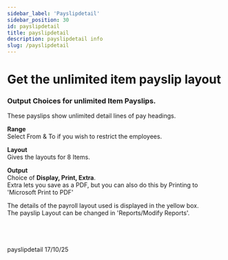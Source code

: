 ```yaml
---
sidebar_label: 'Payslipdetail'
sidebar_position: 30
id: payslipdetail
title: payslipdetail
description: payslipdetail info
slug: /payslipdetail
---
```


# Get the unlimited item payslip layout 

### Output Choices for unlimited Item Payslips.

These payslips show unlimited detail lines of pay headings.

**Range**  
Select From & To if you wish to restrict the employees.

**Layout**  
Gives the layouts for 8 Items.

**Output**  
Choice of **Display, Print, Extra**.  
Extra lets you save as a PDF, but you can also do this by Printing to 'Microsoft Print to PDF'

The details of the payroll layout used is displayed in the yellow box.  
The payslip Layout can be changed in 'Reports/Modify Reports'.
<br/>
<br/>
<br/>
<br/>
<br/>
payslipdetail 17/10/25

